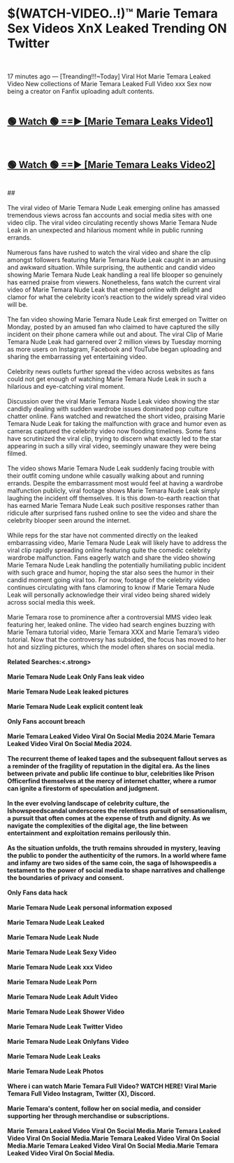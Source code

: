 # $(WATCH-VIDEO..!)™ Marie Temara Sex Videos XnX Leaked Trending ON Twitter<br>
<br>

17 minutes ago — [Treanding!!!~Today] Viral Hot Marie Temara Leaked Video New collections of Marie Temara Leaked Full Video xxx Sex now being a creator on Fanfix uploading adult contents.
<br>
 <br>

##  <a href="https://best2vid.blogspot.com?title=Marie_Temara">🟢 Watch 🟢 ==► [Marie Temara Leaks Video1]</a><br>
  <br>

##  <a href="https://best2vid.blogspot.com?title=Marie_Temara">🟢 Watch 🟢 ==► [Marie Temara Leaks Video2]</a><br>
  <br>
  ##
  <br>
  <br>
The viral video of Marie Temara Nude Leak emerging online has amassed tremendous views across fan accounts and social media sites with one video clip. The viral video circulating recently shows Marie Temara Nude Leak in an unexpected and hilarious moment while in public running errands.
<br><br>
Numerous fans have rushed to watch the viral video and share the clip amongst followers featuring Marie Temara Nude Leak caught in an amusing and awkward situation. While surprising, the authentic and candid video showing Marie Temara Nude Leak handling a real life blooper so genuinely has earned praise from viewers. Nonetheless, fans watch the current viral video of Marie Temara Nude Leak that emerged online with delight and clamor for what the celebrity icon’s reaction to the widely spread viral video will be.
<br><br>
The fan video showing Marie Temara Nude Leak first emerged on Twitter on Monday, posted by an amused fan who claimed to have captured the silly incident on their phone camera while out and about. The viral Clip of Marie Temara Nude Leak had garnered over 2 million views by Tuesday morning as more users on Instagram, Facebook and YouTube began uploading and sharing the embarrassing yet entertaining video.
<br><br>
Celebrity news outlets further spread the video across websites as fans could not get enough of watching Marie Temara Nude Leak in such a hilarious and eye-catching viral moment.
<br><br>
Discussion over the viral Marie Temara Nude Leak video showing the star candidly dealing with sudden wardrobe issues dominated pop culture chatter online. Fans watched and rewatched the short video, praising Marie Temara Nude Leak for taking the malfunction with grace and humor even as cameras captured the celebrity video now flooding timelines. Some fans have scrutinized the viral clip, trying to discern what exactly led to the star appearing in such a silly viral video, seemingly unaware they were being filmed.
<br><br>
The video shows Marie Temara Nude Leak suddenly facing trouble with their outfit coming undone while casually walking about and running errands. Despite the embarrassment most would feel at having a wardrobe malfunction publicly, viral footage shows Marie Temara Nude Leak simply laughing the incident off themselves. It is this down-to-earth reaction that has earned Marie Temara Nude Leak such positive responses rather than ridicule after surprised fans rushed online to see the video and share the celebrity blooper seen around the internet.
<br><br>
While reps for the star have not commented directly on the leaked embarrassing video, Marie Temara Nude Leak will likely have to address the viral clip rapidly spreading online featuring quite the comedic celebrity wardrobe malfunction. Fans eagerly watch and share the video showing Marie Temara Nude Leak handling the potentially humiliating public incident with such grace and humor, hoping the star also sees the humor in their candid moment going viral too. For now, footage of the celebrity video continues circulating with fans clamoring to know if Marie Temara Nude Leak will personally acknowledge their viral video being shared widely across social media this week.
<br><br>
Marie Temara rose to prominence after a controversial MMS video leak featuring her, leaked online. The video had search engines buzzing with Marie Temara tutorial video, Marie Temara XXX and Marie Temara’s video tutorial. Now that the controversy has subsided, the focus has moved to her hot and sizzling pictures, which the model often shares on social media.
<br><br>
<strong>Related Searches:<.strong>
<br><br>
Marie Temara Nude Leak Only Fans leak video
<br><br>
Marie Temara Nude Leak leaked pictures
<br><br>
Marie Temara Nude Leak explicit content leak
<br><br>
Only Fans account breach
<br><br>
Marie Temara Leaked Video Viral On Social Media 2024.Marie Temara Leaked Video Viral On Social Media 2024.
<br><br>
The recurrent theme of leaked tapes and the subsequent fallout serves as a reminder of the fragility of reputation in the digital era. As the lines between private and public life continue to blur, celebrities like Prison Officerfind themselves at the mercy of internet chatter, where a rumor can ignite a firestorm of speculation and judgment.
<br><br>
In the ever evolving landscape of celebrity culture, the Ishowspeedscandal underscores the relentless pursuit of sensationalism, a pursuit that often comes at the expense of truth and dignity. As we navigate the complexities of the digital age, the line between entertainment and exploitation remains perilously thin.
<br><br>
As the situation unfolds, the truth remains shrouded in mystery, leaving the public to ponder the authenticity of the rumors. In a world where fame and infamy are two sides of the same coin, the saga of Ishowspeedis a testament to the power of social media to shape narratives and challenge the boundaries of privacy and consent.
<br><br>
Only Fans data hack
<br><br>
Marie Temara Nude Leak personal information exposed
<br><br>
Marie Temara Nude Leak Leaked
<br><br>
Marie Temara Nude Leak Nude
<br><br>
Marie Temara Nude Leak Sexy Video
<br><br>
Marie Temara Nude Leak xxx Video
<br><br>
Marie Temara Nude Leak Porn
<br><br>
Marie Temara Nude Leak Adult Video
<br><br>
Marie Temara Nude Leak Shower Video
<br><br>
Marie Temara Nude Leak Twitter Video
<br><br>
Marie Temara Nude Leak Onlyfans Video
<br><br>
Marie Temara Nude Leak Leaks
<br><br>
Marie Temara Nude Leak Photos
<br><br>
Where i can watch Marie Temara Full Video? WATCH HERE! Viral Marie Temara Full Video Instagram, Twitter (X), Discord.
<br><br>
Marie Temara's content, follow her on social media, and consider supporting her through merchandise or subscriptions.
<br><br>
Marie Temara Leaked Video Viral On Social Media.Marie Temara Leaked Video Viral On Social Media.Marie Temara Leaked Video Viral On Social Media.Marie Temara Leaked Video Viral On Social Media.Marie Temara Leaked Video Viral On Social Media.